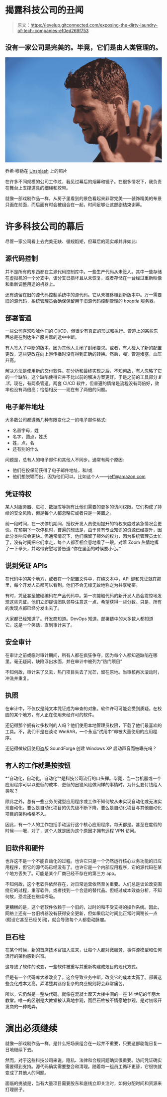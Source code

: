 # 揭露科技公司的丑闻

> 原文：<https://levelup.gitconnected.com/exposing-the-dirty-laundry-of-tech-companies-ef0ed269f753>

## 没有一家公司是完美的。毕竟，它们是由人类管理的。

![](img/3394c2a158a229f1cb9844afd1934d63.png)

乔希·穆勒在 [Unsplash](https://unsplash.com?utm_source=medium&utm_medium=referral) 上的照片

在许多不同规模的公司工作过，我见过幕后的烟幕和镜子。在很多情况下，我负责在舞台上支撑道具的细绳和胶带。

就像一部戏剧作品一样，从房子里看到的景色看起来非常完美——装饰精美的布景只画在前面，而后面有时会被组合在一起，时间足够让这部剧结束谢幕。

# 许多科技公司的幕后

尽管一家公司看上去完美无缺、循规蹈矩，但幕后的现实却并非如此:

## 源代码控制

并不是所有的东西都在主源代码控制库中。一些生产代码从未签入。其中一些存储在虚拟机的一个分支中，该分支已损坏且从未恢复，或者存储在一台经过重新映像和重新调整用途的机器上。

还有遗留在旧的源代码控制系统中的源代码。它从未被移植到新版本中。万一需要旧的源代码，系统管理员会确保保留用于旧源代码控制管理的 *hooptie* 服务器。

## 部署管道

一些公司喜欢吹嘘他们的 CI/CD，但很少有真正的形式和执行。管道上的某些东西总是在到达生产服务器的途中中断。

有人签入了中断的版本，因为其他人关闭了封闭要求。或者，有人检入了新的配置更改，这些更改在向上游传播时没有得到正确的转换。然后，*嘣*，管道堵塞，血压升高。

解决方法是使用新的交付软件。在分析和最终实现之后，不知何故，有人忽略了它的一个缺陷，这个缺陷使得它并不比以前的解决方案更好。于是之前的工具部分*复活*。现在，有两条管道。两套 CI/CD 软件，但普遍的情绪是流程没有两倍好，效率也没有两倍高；恰恰相反——现在有了两倍的问题。

## 电子邮件地址

大多数公司都遵循几种有限变化之一的电子邮件格式:

*   名首字母，姓
*   名字，圆点，姓氏
*   姓，点，名
*   还有别的什么

问题是，总有人的电子邮件和其他人不同步。通常有两个原因:

*   他们在投保前获得了电子邮件地址，和/或
*   他们想脱颖而出，因为他们可以。比如这个人——jeff@amazon.com

## 凭证特权

某人对服务器、进程、数据库等拥有比他们需要的更多的访问权限。它们构成了持续的安全风险，但是每个人都忽略它或者只是一笑置之。

前一段时间，在一次停机期间，授权开发人员使用提升的特权来度过紧急情况会更快。在预期下一次停机时，普遍的想法是，由于具有专业知识的资源已经提升，因此分类响应会更快。但通常情况下，他们保留了额外的权力，因为系统管理员太忙了，没有时间把它们拿走，每个人都互相会意地看了一眼，对着 Zoom 热情地挥了一下拳头，并略带安慰地警告道:“你在里面的时候要小心。”

## 说到凭证 APIs

在代码中的某个地方，或者在一个配置文件中，在纯文本中，API 键和凭证就在那里，每个开发人员都可以看到。他们不会无缘无故地称之为共享秘密。

有时，凭证甚至被硬编码在产品代码中。第一次接触代码的新开发人员会震惊地发现这些凭证。他们立即提请团队领导注意这一点，希望获得一些分数。只是，所有的发现点都已经分发出去了。

大家都已经知道了。开发商知道。DevOps 知道。部署链中的大多数人都知道它。这是一个笑话，直到审计来了。

## 安全审计

在审计之前或临时审计期间，所有人都在疯狂争夺，因为每个人都知道缺陷在哪里。毫无疑问，缺陷浮出水面，并在审计中被列为“热门项目”

不知何故，审计来了又去，热门项目失去了光芒，留在原地。当审核再次滚动时，冲洗并重复。

## 执照

在审计中，不仅仅是纯文本凭证成为审查的对象。软件许可可能会受到质疑。在校园的某个地方，有人正在使用未经许可的软件。

还记得那个拥有过多权利的人吗？他们使用本地管理员权限，下载了他们最喜欢的工具。不，我们不是在谈论 WinRAR，一个永远“试用中”却被大量使用的应用程序。

还记得微软因使用盗版 SoundForge 创建 Windows XP 启动声音而被曝光吗？

## 有人的工作就是按按钮

*“自动化，自动化，自动化”*是科技公司流行的口头禅。毕竟，当一台机器或一个应用程序可以以更低的成本、更低的出错风险做同样的事情时，为什么要付钱给人类呢？

除此之外，总有一些业务关键型应用程序或工作不知何故从未实现自动化或无法实现自动化。要么是自动化项目的优先级不断下降，要么是自动化项目与其他自动化项目的架构格格不入。

因此，有一个人的工作包括手动运行这个核心应用程序。每天都是。甚至在度假的时候——哦，对了，这个人就是因为这个原因才拥有远程 VPN 访问。

## 旧软件和硬件

也许这不是一个不能自动化的过程。也许它只是一个仍然运行核心业务功能的旧应用程序，但它的源代码已经没有了。也许它是一个内部应用程序，它的源代码在某个地方丢失了。可能是某个厂商已经不存在的第三方 app。

不知何故，这个老软件依然存在，对日常运营依然至关重要。人们总是谈论改变围绕它的过程，重写软件，或者找到一个合适的替代品。但经过成本效益分析，不知何故，恐龙还在继续呼吸。

更糟糕的是，这个老软件依赖于一个旧的，过时的和不受支持的操作系统。因此，网络上还有一台旧机器没有获得安全更新，但如果启动时间比正常时间稍长一点(假设它甚至已经关闭)，就会导致每个人都患动脉瘤。

## 巨石柱

在某个时候，新的首席技术官加入进来，让每个人都对微服务、事件源模型和任何流行的架构感到兴奋。

这导致了软件的改变，一些软件被重写并重新构建成炫目的现代方式。

但是有一个代码库太难改变了。这会导致业务中断。改变它的成本太高了。部署这些变化成本太高。弄清楚其错综复杂的商业规则将会非常痛苦。

所以，它仍然是一整块代码。就像在混凝土摩天大楼中间的一座 14 世纪的华丽大教堂。唯一的区别是大教堂被认真地参观，而巨石柱被不情愿地参观，是对初级开发商的一种戏弄。

# 演出必须继续

就像一部戏剧作品一样，是什么把场景组合在一起并不重要，只要这部剧能日复一日地继续下去。

然而，对于这些科技公司来说，隐私、法律和合规问题确实很重要。访问凭证确实需要得到支持。源代码确实需要整合和清理。随着每一组员工循环更替，它很快就变成了其他人的问题。

面临的挑战是，当有大量项目需要股东和底线立即关注时，如何分配时间和资源来打理房子。